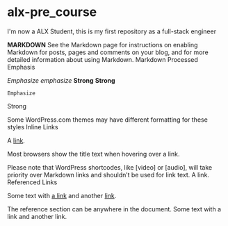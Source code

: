 # alx-pre_course
I'm now a ALX Student, this is my first repository as a full-stack engineer

**MARKDOWN**
See the Markdown page for instructions on enabling Markdown for posts, pages and comments on your blog, and for more detailed information about using Markdown.
 	Markdown 	Processed
Emphasis 	

*Emphasize* _emphasize_
**Strong** __Strong__

	Emphasize
Strong

 

Some WordPress.com themes may have different formatting for these styles
Inline Links 	

A [link](http://example.com "Title").

Most browsers show the title text when hovering over a link.

Please note that WordPress shortcodes, like [video] or [audio], will take priority over Markdown links and shouldn’t be used for link text.
	A link.
Referenced Links 	

Some text with [a link][1] and
another [link][2].

[1]: http://example.com/ "Title"
[2]: http://example.org/ "Title"

The reference section can be anywhere in the document.
	Some text with a link and another link.

